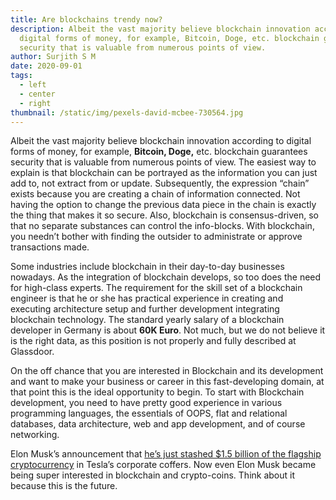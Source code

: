```yaml
---
title: Are blockchains trendy now?
description: Albeit the vast majority believe blockchain innovation according to
  digital forms of money, for example, Bitcoin, Doge, etc. blockchain guarantees
  security that is valuable from numerous points of view.
author: Surjith S M
date: 2020-09-01
tags:
  - left
  - center
  - right
thumbnail: /static/img/pexels-david-mcbee-730564.jpg
---
```


Albeit the vast majority believe blockchain innovation according to digital forms of money, for example, **Bitcoin, Doge,** etc. blockchain guarantees security that is valuable from numerous points of view. The easiest way to explain is that blockchain can be portrayed as the information you can just add to, not extract from or update. Subsequently, the expression “chain” exists because you are creating a chain of information connected. Not having the option to change the previous data piece in the chain is exactly the thing that makes it so secure. Also, blockchain is consensus-driven, so that no separate substances can control the info-blocks. With blockchain, you needn’t bother with finding the outsider to administrate or approve transactions made.

Some industries include blockchain in their day-to-day businesses nowadays. As the integration of blockchain develops, so too does the need for high-class experts. The requirement for the skill set of a blockchain engineer is that he or she has practical experience in creating and executing architecture setup and further development integrating blockchain technology. The standard yearly salary of a blockchain developer in Germany is about **60K Euro**. Not much, but we do not believe it is the right data, as this position is not properly and fully described at Glassdoor.

On the off chance that you are interested in Blockchain and its development and want to make your business or career in this fast-developing domain, at that point this is the ideal opportunity to begin. To start with Blockchain development, you need to have pretty good experience in various programming languages, the essentials of OOPS, flat and relational databases, data architecture, web and app development, and of course networking.

Elon Musk’s announcement that [he’s just stashed $1.5 billion of the flagship cryptocurrency](https://fortune.com/2021/01/29/bitcoin-price-elon-musk-twitter-bio/) in Tesla’s corporate coffers. Now even Elon Musk became being super interested in blockchain and crypto-coins. Think about it because this is the future.
